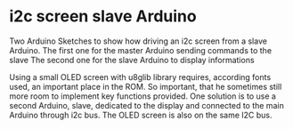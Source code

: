 i2c screen slave Arduino
=======
Two Arduino Sketches to show how driving an i2c screen from a slave Arduino.
The first one for the master Arduino sending commands to the slave
The second one for the slave Arduino to display informations

Using a small OLED screen with u8glib library requires, according fonts used, an important place in the ROM. 
So important, that he sometimes still more room to implement key functions provided. 
One solution is to use a second Arduino, slave, dedicated to the display and connected to the main Arduino through i2c bus. 
The OLED screen is also on the same I2C bus.


